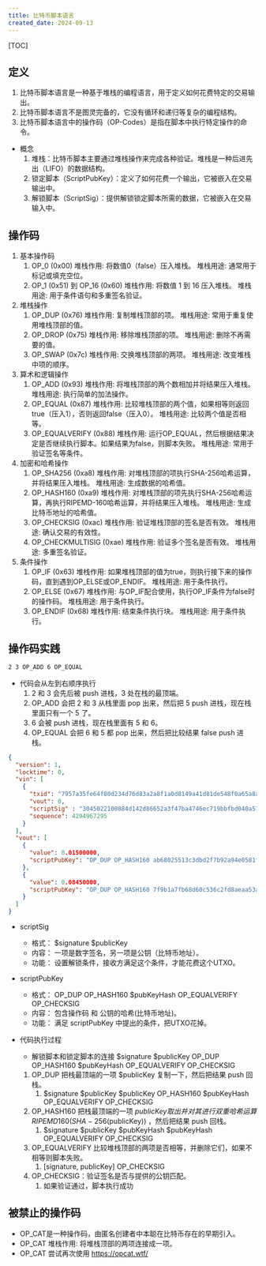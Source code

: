 ```yaml
---
title: 比特币脚本语言
created_date: 2024-09-13
---
```


[TOC]

## 定义

1. 比特币脚本语言是一种基于堆栈的编程语言，用于定义如何花费特定的交易输出。
2. 比特币脚本语言不是图灵完备的，它没有循环和递归等复杂的编程结构。
3. 比特币脚本语言中的操作码（OP-Codes）是指在脚本中执行特定操作的命令。

- 概念
  1. 堆栈：比特币脚本主要通过堆栈操作来完成各种验证。堆栈是一种后进先出（LIFO）的数据结构。
  2. 锁定脚本（ScriptPubKey）：定义了如何花费一个输出，它被嵌入在交易输出中。
  3. 解锁脚本（ScriptSig）：提供解锁锁定脚本所需的数据，它被嵌入在交易输入中。

## 操作码

1. 基本操作码
   1. OP_0 (0x00) 堆栈作用: 将数值0（false）压入堆栈。 堆栈用途: 通常用于标记或填充空位。
   2. OP_1 (0x51) 到 OP_16 (0x60) 堆栈作用: 将数值 1 到 16 压入堆栈。 堆栈用途: 用于条件语句和多重签名验证。
2. 堆栈操作
   1. OP_DUP (0x76) 堆栈作用: 复制堆栈顶部的项。 堆栈用途: 常用于重复使用堆栈顶部的值。
   2. OP_DROP (0x75) 堆栈作用: 移除堆栈顶部的项。 堆栈用途: 删除不再需要的值。
   3. OP_SWAP (0x7c) 堆栈作用: 交换堆栈顶部的两项。 堆栈用途: 改变堆栈中项的顺序。
3. 算术和逻辑操作
   1. OP_ADD (0x93) 堆栈作用: 将堆栈顶部的两个数相加并将结果压入堆栈。 堆栈用途: 执行简单的加法操作。
   2. OP_EQUAL (0x87) 堆栈作用: 比较堆栈顶部的两个值，如果相等则返回true（压入1），否则返回false（压入0）。 堆栈用途: 比较两个值是否相等。
   3. OP_EQUALVERIFY (0x88) 堆栈作用: 运行OP_EQUAL，然后根据结果决定是否继续执行脚本。如果结果为false，则脚本失败。 堆栈用途: 常用于验证签名等条件。
4. 加密和哈希操作
   1. OP_SHA256 (0xa8) 堆栈作用: 对堆栈顶部的项执行SHA-256哈希运算，并将结果压入堆栈。 堆栈用途: 生成数据的哈希值。
   2. OP_HASH160 (0xa9) 堆栈作用: 对堆栈顶部的项先执行SHA-256哈希运算，再执行RIPEMD-160哈希运算，并将结果压入堆栈。 堆栈用途: 生成比特币地址的哈希值。
   3. OP_CHECKSIG (0xac) 堆栈作用: 验证堆栈顶部的签名是否有效。 堆栈用途: 确认交易的有效性。
   4. OP_CHECKMULTISIG (0xae) 堆栈作用: 验证多个签名是否有效。 堆栈用途: 多重签名验证。
5. 条件操作
   1. OP_IF (0x63) 堆栈作用: 如果堆栈顶部的值为true，则执行接下来的操作码，直到遇到OP_ELSE或OP_ENDIF。 堆栈用途: 用于条件执行。
   2. OP_ELSE (0x67) 堆栈作用: 与OP_IF配合使用，执行OP_IF条件为false时的操作码。 堆栈用途: 用于条件执行。
   3. OP_ENDIF (0x68) 堆栈作用: 结束条件执行块。 堆栈用途: 用于条件执行。

## 操作码实践

```bash
2 3 OP_ADD 6 OP_EQUAL
```

- 代码会从左到右顺序执行
  1. 2 和 3 会先后被 push 进栈，3 处在栈的最顶端。
  2. OP_ADD 会把 2 和 3 从栈里面 pop 出来，然后把 5 push 进栈，现在栈里面只有一个 5 了。
  3. 6 会被 push 进栈，现在栈里面有 5 和 6。
  4. OP_EQUAL 会把 6 和 5 都 pop 出来，然后把比较结果 false push 进栈。

```json P2PKH脚本
{
  "version": 1,
  "locktime": 0,
  "vin": [
    {
      "txid": "7957a35fe64f80d234d76d83a2a8f1a0d8149a41d81de548f0a65a8a999f6f18",
      "vout": 0,
      "scriptSig" : "3045022100884d142d86652a3f47ba4746ec719bbfbd040a570b1deccbb6498c75c4ae24cb02204b9f039ff08df09cbe9f6addac960298cad530a863ea8f53982c09db8f6e3813[ALL] 0484ecc0d46f1918b30928fa0e4ed99f16a0fb4fde0735e7ade8416ab9fe423cc5412336376789d172787ec3457eee41c04f4938de5cc17b4a10fa336a8d752adf",
      "sequence": 4294967295
    }
  ],                                  
  "vout": [
    {
      "value": 0.01500000,
      "scriptPubKey": "OP_DUP OP_HASH160 ab68025513c3dbd2f7b92a94e0581f5d50f654e7 OP_EQUALVERIFY OP_CHECKSIG"
    },
    {
      "value": 0.08450000,
      "scriptPubKey": "OP_DUP OP_HASH160 7f9b1a7fb68d60c536c2fd8aeaa53a8f3cc025a8 OP_EQUALVERIFY OP_CHECKSIG",
    }
  ]
}
```

- scriptSig

  - 格式： $signature $publicKey
  - 内容： 一项是数字签名，另一项是公钥（比特币地址）。
  - 功能： 设置解锁条件，接收方满足这个条件，才能花费这个UTXO。

- scriptPubKey

  - 格式： OP_DUP OP_HASH160 $pubKeyHash OP_EQUALVERIFY OP_CHECKSIG
  - 内容： 包含操作码 和 公钥的哈希(比特币地址)。
  - 功能： 满足 scriptPubKey 中提出的条件，把UTXO花掉。

- 代码执行过程

  - 解锁脚本和锁定脚本的连接 $signature $publicKey OP_DUP OP_HASH160 $pubKeyHash OP_EQUALVERIFY OP_CHECKSIG

  1. OP_DUP 把栈最顶端的一项 $publicKey 复制一下，然后把结果 push 回栈。
     1. $signature $publicKey $publicKey OP_HASH160 $pubKeyHash OP_EQUALVERIFY OP_CHECKSIG
  2. OP_HASH160 把栈最顶端的一项 $publicKey 取出并对其进行双重哈希运算 RIPEMD160(SHA-256($publicKey)) ，然后把结果 push 回栈。
     1. $signature $publicKey $pubKeyHash $pubKeyHash OP_EQUALVERIFY OP_CHECKSIG
  3. OP_EQUALVERIFY 比较堆栈顶部的两项是否相等，并删除它们，如果不相等则脚本失败。
     1. [signature, publicKey] OP_CHECKSIG
  4. OP_CHECKSIG：验证签名是否与提供的公钥匹配。
     1. 如果验证通过，脚本执行成功

## 被禁止的操作码

- OP_CAT是一种操作码，由匿名创建者中本聪在比特币存在的早期引入。
- OP_CAT 堆栈作用: 将堆栈顶部的两项连接成一项。
- OP_CAT 尝试再次使用 https://opcat.wtf/
